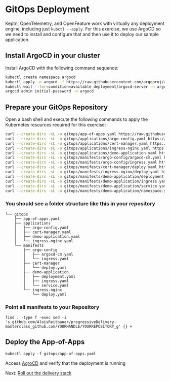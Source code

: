 # GitOps Deployment

Keptn, OpenTelemetry, and OpenFeature
work with virtually any deployment engine,
including just `kubctl --apply`.
For this exercise, we use ArgoCD
so we need to install and configure that
and then use it to deploy our sample application.

## Install ArgoCD in your cluster

Install ArgoCD with the following command sequence:

```bash
kubectl create namespace argocd
kubectl apply -n argocd -f https://raw.githubusercontent.com/argoproj/argo-cd/stable/manifests/install.yaml
kubectl wait --for=condition=available deployment/argocd-server -n argocd --timeout=300s
argocd admin initial-password -n argocd
```

## Prepare your GitOps Repository

Open a bash shell and execute the following commands
to apply the Kubernetes resources required for this exercise:

```bash
curl --create-dirs -sL -o gitops/app-of-apps.yaml https://raw.githubusercontent.com/AloisReitbauer/progressiveDelivery-masterclass/main/gitops/app-of-apps.yaml
curl --create-dirs -sL -o gitops/applications/argo-config.yaml https://raw.githubusercontent.com/AloisReitbauer/progressiveDelivery-masterclass/main/gitops/applications/argo-config.yaml
curl --create-dirs -sL -o gitops/applications/cert-manager.yaml https://raw.githubusercontent.com/AloisReitbauer/progressiveDelivery-masterclass/main/gitops/applications/cert-manager.yaml
curl --create-dirs -sL -o gitops/applications/ingress-nginx.yaml https://raw.githubusercontent.com/AloisReitbauer/progressiveDelivery-masterclass/main/gitops/applications/ingress-nginx.yaml
curl --create-dirs -sL -o gitops/applications/demo-application.yaml https://raw.githubusercontent.com/AloisReitbauer/progressiveDelivery-masterclass/main/gitops/applications/demo-application.yaml
curl --create-dirs -sL -o gitops/manifests/argo-config/argocd-cm.yaml https://raw.githubusercontent.com/AloisReitbauer/progressiveDelivery-masterclass/main/gitops/manifests/argo-config/argocd-cm.yaml
curl --create-dirs -sL -o gitops/manifests/argo-config/ingress.yaml https://raw.githubusercontent.com/AloisReitbauer/progressiveDelivery-masterclass/main/gitops/manifests/argo-config/ingress.yaml
curl --create-dirs -sL -o gitops/manifests/cert-manager/deploy.yaml https://raw.githubusercontent.com/AloisReitbauer/progressiveDelivery-masterclass/main/gitops/manifests/cert-manager/deploy.yaml
curl --create-dirs -sL -o gitops/manifests/ingress-nginx/deploy.yaml https://raw.githubusercontent.com/AloisReitbauer/progressiveDelivery-masterclass/main/gitops/manifests/ingress-nginx/deploy.yaml
curl --create-dirs -sL -o gitops/manifests/demo-application/deployment.yaml https://raw.githubusercontent.com/AloisReitbauer/progressiveDelivery-masterclass/main/gitops/manifests/demo-application/deployment.yaml
curl --create-dirs -sL -o gitops/manifests/demo-application/ingress.yaml https://raw.githubusercontent.com/AloisReitbauer/progressiveDelivery-masterclass/main/gitops/manifests/demo-application/ingress.yaml
curl --create-dirs -sL -o gitops/manifests/demo-application/service.yaml https://raw.githubusercontent.com/AloisReitbauer/progressiveDelivery-masterclass/main/gitops/manifests/demo-application/service.yaml
curl --create-dirs -sL -o gitops/manifests/demo-application/namespace.yaml https://raw.githubusercontent.com/AloisReitbauer/progressiveDelivery-masterclass/main/gitops/manifests/demo-application/namespace.yaml
```


###  You should see a folder structure like this in your repository
```
└── gitops
    ├── app-of-apps.yaml
    ├── applications
    │   ├── argo-config.yaml
    │   ├── cert-manager.yaml
    │   ├── demo-application.yaml
    │   └── ingress-nginx.yaml
    └── manifests
        ├── argo-config
        │   ├── argocd-cm.yaml
        │   └── ingress.yaml
        ├── cert-manager
        │   └── deploy.yaml
        ├── demo-application
        │   ├── deployment.yaml
        │   ├── ingress.yaml
        │   └── service.yaml
        └── ingress-nginx
            └── deploy.yaml
```

### Point all manifests to your Repository

```
find . -type f -exec sed -i 's_github.com/AloisReitbauer/progressiveDelivery-masterclass_github.com/YOURHANDLE/YOURREPOSITORY_g' {} +
```

## Deploy the App-of-Apps

```
kubectl apply -f gitops/app-of-apps.yaml
```

Access [AgroCD](http://argocd.127.0.0.1.nip.io) and verify that the deployment is running


Next: [Roll out the delivery stack](delivery_stack.md)
